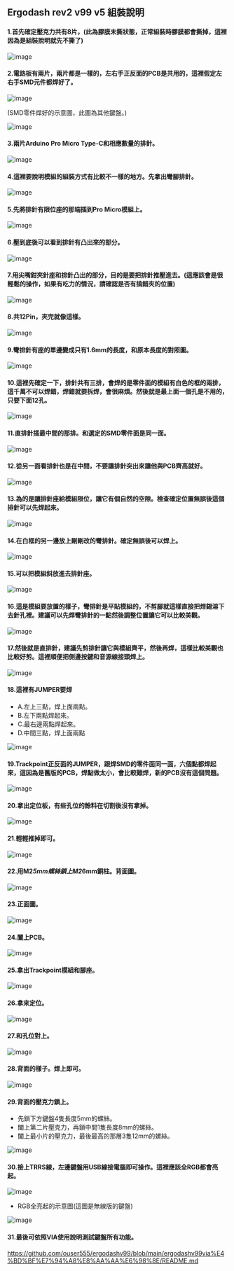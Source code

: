 ## Ergodash rev2 v99 v5 組裝說明 

#### 1.首先確定壓克力共有8片，(此為膠膜未撕狀態，正常組裝時膠膜都會撕掉，這裡因為是組裝說明就先不撕了)
![image](https://github.com/ouser555/ergodashv99/blob/main/rev2%E7%B5%84%E8%A3%9D%E8%AA%AA%E6%98%8E/pic/piiic%20(1).jpg)


#### 2.電路板有兩片，兩片都是一樣的，左右手正反面的PCB是共用的，這裡假定左右手SMD元件都焊好了。
![image](https://github.com/ouser555/ergodashv99/blob/main/rev2%E7%B5%84%E8%A3%9D%E8%AA%AA%E6%98%8E/pic/piiic%20(2).jpg)

(SMD零件焊好的示意圖，此圖為其他鍵盤。)

![image](https://github.com/ouser555/ergodashv99/blob/main/rev2%E7%B5%84%E8%A3%9D%E8%AA%AA%E6%98%8E/pic/piiic%20(47).jpg)

#### 3.兩片Arduino Pro Micro Type-C和相應數量的排針。
![image](https://github.com/ouser555/ergodashv99/blob/main/rev2%E7%B5%84%E8%A3%9D%E8%AA%AA%E6%98%8E/pic/piiic%20(3).jpg)

#### 4.這裡要說明模組的組裝方式有比較不一樣的地方。先拿出彎腳排針。
![image](https://github.com/ouser555/ergodashv99/blob/main/rev2%E7%B5%84%E8%A3%9D%E8%AA%AA%E6%98%8E/pic/piiic%20(4).jpg)

#### 5.先將排針有限位座的那端插到Pro Micro模組上。
![image](https://github.com/ouser555/ergodashv99/blob/main/rev2%E7%B5%84%E8%A3%9D%E8%AA%AA%E6%98%8E/pic/piiic%20(5).jpg)

#### 6.壓到底後可以看到排針有凸出來的部分。
![image](https://github.com/ouser555/ergodashv99/blob/main/rev2%E7%B5%84%E8%A3%9D%E8%AA%AA%E6%98%8E/pic/piiic%20(6).jpg)

#### 7.用尖嘴鉗夾針座和排針凸出的部分，目的是要把排針推壓進去。(這應該會是很輕鬆的操作，如果有吃力的情況，請確認是否有搞錯夾的位置)
![image](https://github.com/ouser555/ergodashv99/blob/main/rev2%E7%B5%84%E8%A3%9D%E8%AA%AA%E6%98%8E/pic/piiic%20(7).jpg)

#### 8.共12Pin，夾完就像這樣。
![image](https://github.com/ouser555/ergodashv99/blob/main/rev2%E7%B5%84%E8%A3%9D%E8%AA%AA%E6%98%8E/pic/piiic%20(8).jpg)

#### 9.彎排針有座的單邊變成只有1.6mm的長度，和原本長度的對照圖。
![image](https://github.com/ouser555/ergodashv99/blob/main/rev2%E7%B5%84%E8%A3%9D%E8%AA%AA%E6%98%8E/pic/piiic%20(46).jpg)

#### 10.這裡先確定一下，排針共有三排，會焊的是零件面的模組有白色的框的兩排，這千萬不可以焊錯，焊錯就要拆焊，會很麻煩。然後就是最上面一個孔是不用的，只要下面12孔。
![image](https://github.com/ouser555/ergodashv99/blob/main/rev2%E7%B5%84%E8%A3%9D%E8%AA%AA%E6%98%8E/pic/piiic%20(11).jpg)

#### 11.直排針插最中間的那排。和選定的SMD零件面是同一面。
![image](https://github.com/ouser555/ergodashv99/blob/main/rev2%E7%B5%84%E8%A3%9D%E8%AA%AA%E6%98%8E/pic/piiic%20(20).jpg)

#### 12.從另一面看排針也是在中間，不要讓排針突出來讓他與PCB齊高就好。
![image](https://github.com/ouser555/ergodashv99/blob/main/rev2%E7%B5%84%E8%A3%9D%E8%AA%AA%E6%98%8E/pic/piiic%20(18).jpg)

#### 13.為的是讓排針座給模組限位，讓它有個自然的空隙。檢查確定位置無誤後這個排針可以先焊起來。
![image](https://github.com/ouser555/ergodashv99/blob/main/rev2%E7%B5%84%E8%A3%9D%E8%AA%AA%E6%98%8E/pic/piiic%20(28).jpg)

#### 14.在白框的另一邊放上剛剛改的彎排針。確定無誤後可以焊上。
![image](https://github.com/ouser555/ergodashv99/blob/main/rev2%E7%B5%84%E8%A3%9D%E8%AA%AA%E6%98%8E/pic/piiic%20(9).jpg)

#### 15.可以把模組斜放進去排針座。
![image](https://github.com/ouser555/ergodashv99/blob/main/rev2%E7%B5%84%E8%A3%9D%E8%AA%AA%E6%98%8E/pic/piiic%20(15).jpg)

#### 16.這是模組要放置的樣子，彎排針是平貼模組的，不剪腳就這樣直接把焊錫溶下去針孔裡。建議可以先焊彎排針的一點然後調整位置讓它可以比較美觀。
![image](https://github.com/ouser555/ergodashv99/blob/main/rev2%E7%B5%84%E8%A3%9D%E8%AA%AA%E6%98%8E/pic/piiic%20(23).jpg)

#### 17.然後就是直排針，建議先剪排針讓它與模組齊平，然後再焊，這樣比較美觀也比較好剪。這裡順便把側邊按鍵和音源線接頭焊上。
![image](https://github.com/ouser555/ergodashv99/blob/main/rev2%E7%B5%84%E8%A3%9D%E8%AA%AA%E6%98%8E/pic/piiic%20(22).jpg)

#### 18.這裡有JUMPER要焊
* A.左上三點，焊上面兩點。
* B.左下兩點焊起來。
* C.最右邊兩點焊起來。
* D.中間三點，焊上面兩點

![image](https://github.com/ouser555/ergodashv99/blob/main/rev2%E7%B5%84%E8%A3%9D%E8%AA%AA%E6%98%8E/pic/piiic%20(29).jpg)

#### 19.Trackpoint正反面的JUMPER，跟焊SMD的零件面同一面，六個點都焊起來，這因為是舊版的PCB，焊點做太小，會比較難焊，新的PCB沒有這個問題。
![image](https://github.com/ouser555/ergodashv99/blob/main/rev2%E7%B5%84%E8%A3%9D%E8%AA%AA%E6%98%8E/pic/piiic%20(30).jpg)

#### 20.拿出定位板，有些孔位的餘料在切割後沒有拿掉。
![image](https://github.com/ouser555/ergodashv99/blob/main/rev2%E7%B5%84%E8%A3%9D%E8%AA%AA%E6%98%8E/pic/piiic%20(33).jpg)

#### 21.輕輕推掉即可。
![image](https://github.com/ouser555/ergodashv99/blob/main/rev2%E7%B5%84%E8%A3%9D%E8%AA%AA%E6%98%8E/pic/piiic%20(34).jpg)

#### 22.用M2*5mm螺絲鎖上M2*6mm銅柱。背面圖。
![image](https://github.com/ouser555/ergodashv99/blob/main/rev2%E7%B5%84%E8%A3%9D%E8%AA%AA%E6%98%8E/pic/piiic%20(35).jpg)

#### 23.正面圖。
![image](https://github.com/ouser555/ergodashv99/blob/main/rev2%E7%B5%84%E8%A3%9D%E8%AA%AA%E6%98%8E/pic/piiic%20(36).jpg)

#### 24.闔上PCB。
![image](https://github.com/ouser555/ergodashv99/blob/main/rev2%E7%B5%84%E8%A3%9D%E8%AA%AA%E6%98%8E/pic/piiic%20(37).jpg)

#### 25.拿出Trackpoint模組和腳座。
![image](https://github.com/ouser555/ergodashv99/blob/main/rev2%E7%B5%84%E8%A3%9D%E8%AA%AA%E6%98%8E/pic/piiic%20(38).jpg)

#### 26.拿來定位。
![image](https://github.com/ouser555/ergodashv99/blob/main/rev2%E7%B5%84%E8%A3%9D%E8%AA%AA%E6%98%8E/pic/piiic%20(39).jpg)

#### 27.和孔位對上。
![image](https://github.com/ouser555/ergodashv99/blob/main/rev2%E7%B5%84%E8%A3%9D%E8%AA%AA%E6%98%8E/pic/piiic%20(40).jpg)

#### 28.背面的樣子。焊上即可。
![image](https://github.com/ouser555/ergodashv99/blob/main/rev2%E7%B5%84%E8%A3%9D%E8%AA%AA%E6%98%8E/pic/piiic%20(41).jpg)

#### 29.背面的壓克力鎖上。
* 先鎖下方鍵盤4隻長度5mm的螺絲。
* 闔上第二片壓克力，再鎖中間1隻長度8mm的螺絲。
* 闔上最小片的壓克力，最後最高的那層3隻12mm的螺絲。

![image](https://github.com/ouser555/ergodashv99/blob/main/rev2%E7%B5%84%E8%A3%9D%E8%AA%AA%E6%98%8E/pic/piiic%20(42).jpg)

#### 30.接上TRRS線，左邊鍵盤用USB線接電腦即可操作。這裡應該全RGB都會亮起。
![image](https://github.com/ouser555/ergodashv99/raw/main/001.jpg)

* RGB全亮起的示意圖(這圖是無線版的鍵盤)

![image](https://github.com/ouser555/ergodash_v99_ble/blob/main/pic/02.jpg)


#### 31.最後可依照VIA使用說明測試鍵盤所有功能。
https://github.com/ouser555/ergodashv99/blob/main/ergodashv99via%E4%BD%BF%E7%94%A8%E8%AA%AA%E6%98%8E/README.md


